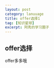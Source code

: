 ```yaml
---
layout: post
category: lanuuage
title: offer选择1
tag: [知识星球]
excerpt: 阿秀的学习圈子
---
```






## offer选择



offer多多哦
